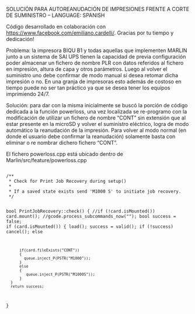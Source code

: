 SOLUCIÓN PARA AUTOREANUDACIÓN DE IMPRESIONES FRENTE A CORTE DE SUMINISTRO – LANGUAGE: SPANISH

Código desarrollado en colaboración con https://www.facebook.com/emiliano.cardelli/. Gracias por tu tiempo y dedicación!

Problema: la impresora BIQU B1 y todas aquellas que implementen MARLIN junto a un sistema de SAI UPS tienen la capacidad de previa configuración poder almacenar un fichero de nombre PLR con datos referidos al fichero en impresión, altura de capa y otros parámetros. Luego al volver el suministro uno debe confirmar de modo manual si desea retomar dicha impresión o no. En una granja de impresoras esto además de costoso en tiempo puede no ser tan práctico ya que se desea tener los equipos imprimiendo 24/7.

Solución: para dar con la misma inicialmente se buscó la porción de código dedicada a la función powerloss, una vez localizada se re-programo con la modificación de utilizar un fichero de nombre “CONT” sin extensión que al estar presente en la microSD y volver el suministro eléctrico, logra de modo automático la reanudación de la impresión. Para volver al modo normal (en donde el usuario debe confirmar la reanudación) solamente basta con eliminar o re nombrar dichero fichero “CONT”.

El fichero powerloss.cpp está ubicado dentro de Marlin/src/feature/powerloss.cpp

<code>
/**
 * Check for Print Job Recovery during setup()
 *
 * If a saved state exists send 'M1000 S' to initiate job recovery.
 */
 
bool PrintJobRecovery::check() {
  //if (!card.isMounted()) card.mount();
  //gcode.process_subcommands_now("");
      bool success = false;
      if (card.isMounted()) {
        load();
        success = valid();
        if (!success)
          cancel();
        else
          
          if(card.fileExists("CONT"))
          {
            queue.inject_P(PSTR("M1000"));
          }
          else
          {
             queue.inject_P(PSTR("M1000S"));
          }
      }
      return success;       
  
}
</code>
